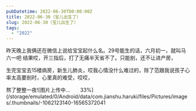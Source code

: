 ```yaml
---
pubDatetime: 2022-06-30T00:00:00Z
title: 2022-06-30（宝儿出生了）
slug: 2022-06-30（宝儿出生了）
tags:
  - "2022"
---
```


昨天晚上我俩还在微信上说给宝宝起什么名。29号能生的话，六月初一，就叫马六一吧
结果哎，开三指后，打了无痛半天省不了。只能剖，还不让进产房，

生完宝宝去15楼病房，新生儿肺炎，哎我心情没什么难过的，除了范跟我说孩子心率太高要剖时，心里真的难受，哎哎，

熬了整整一夜![图片上传中...　　33%](/storage/emulated/0/Android/data/com.jianshu.haruki/files/Pictures/images/.thumbnails/-1062123140-16565372041
